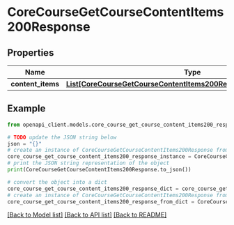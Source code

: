 # CoreCourseGetCourseContentItems200Response


## Properties

Name | Type | Description | Notes
------------ | ------------- | ------------- | -------------
**content_items** | [**List[CoreCourseGetCourseContentItems200ResponseContentItemsInner]**](CoreCourseGetCourseContentItems200ResponseContentItemsInner.md) |  | 

## Example

```python
from openapi_client.models.core_course_get_course_content_items200_response import CoreCourseGetCourseContentItems200Response

# TODO update the JSON string below
json = "{}"
# create an instance of CoreCourseGetCourseContentItems200Response from a JSON string
core_course_get_course_content_items200_response_instance = CoreCourseGetCourseContentItems200Response.from_json(json)
# print the JSON string representation of the object
print(CoreCourseGetCourseContentItems200Response.to_json())

# convert the object into a dict
core_course_get_course_content_items200_response_dict = core_course_get_course_content_items200_response_instance.to_dict()
# create an instance of CoreCourseGetCourseContentItems200Response from a dict
core_course_get_course_content_items200_response_from_dict = CoreCourseGetCourseContentItems200Response.from_dict(core_course_get_course_content_items200_response_dict)
```
[[Back to Model list]](../README.md#documentation-for-models) [[Back to API list]](../README.md#documentation-for-api-endpoints) [[Back to README]](../README.md)


